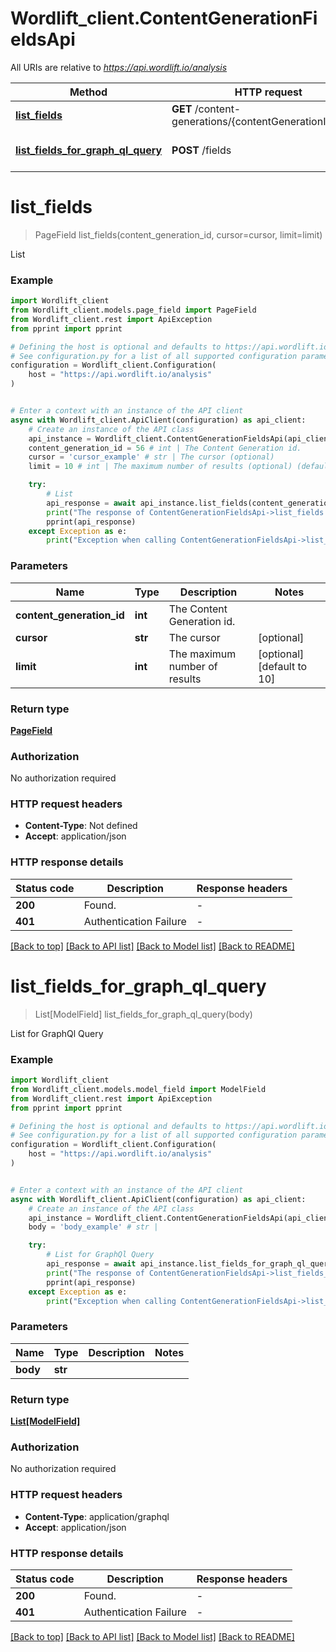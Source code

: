 # Wordlift_client.ContentGenerationFieldsApi

All URIs are relative to *https://api.wordlift.io/analysis*

Method | HTTP request | Description
------------- | ------------- | -------------
[**list_fields**](ContentGenerationFieldsApi.md#list_fields) | **GET** /content-generations/{contentGenerationId}/fields | List
[**list_fields_for_graph_ql_query**](ContentGenerationFieldsApi.md#list_fields_for_graph_ql_query) | **POST** /fields | List for GraphQl Query


# **list_fields**
> PageField list_fields(content_generation_id, cursor=cursor, limit=limit)

List

### Example


```python
import Wordlift_client
from Wordlift_client.models.page_field import PageField
from Wordlift_client.rest import ApiException
from pprint import pprint

# Defining the host is optional and defaults to https://api.wordlift.io/analysis
# See configuration.py for a list of all supported configuration parameters.
configuration = Wordlift_client.Configuration(
    host = "https://api.wordlift.io/analysis"
)


# Enter a context with an instance of the API client
async with Wordlift_client.ApiClient(configuration) as api_client:
    # Create an instance of the API class
    api_instance = Wordlift_client.ContentGenerationFieldsApi(api_client)
    content_generation_id = 56 # int | The Content Generation id.
    cursor = 'cursor_example' # str | The cursor (optional)
    limit = 10 # int | The maximum number of results (optional) (default to 10)

    try:
        # List
        api_response = await api_instance.list_fields(content_generation_id, cursor=cursor, limit=limit)
        print("The response of ContentGenerationFieldsApi->list_fields:\n")
        pprint(api_response)
    except Exception as e:
        print("Exception when calling ContentGenerationFieldsApi->list_fields: %s\n" % e)
```



### Parameters


Name | Type | Description  | Notes
------------- | ------------- | ------------- | -------------
 **content_generation_id** | **int**| The Content Generation id. | 
 **cursor** | **str**| The cursor | [optional] 
 **limit** | **int**| The maximum number of results | [optional] [default to 10]

### Return type

[**PageField**](PageField.md)

### Authorization

No authorization required

### HTTP request headers

 - **Content-Type**: Not defined
 - **Accept**: application/json

### HTTP response details

| Status code | Description | Response headers |
|-------------|-------------|------------------|
**200** | Found. |  -  |
**401** | Authentication Failure |  -  |

[[Back to top]](#) [[Back to API list]](../README.md#documentation-for-api-endpoints) [[Back to Model list]](../README.md#documentation-for-models) [[Back to README]](../README.md)

# **list_fields_for_graph_ql_query**
> List[ModelField] list_fields_for_graph_ql_query(body)

List for GraphQl Query

### Example


```python
import Wordlift_client
from Wordlift_client.models.model_field import ModelField
from Wordlift_client.rest import ApiException
from pprint import pprint

# Defining the host is optional and defaults to https://api.wordlift.io/analysis
# See configuration.py for a list of all supported configuration parameters.
configuration = Wordlift_client.Configuration(
    host = "https://api.wordlift.io/analysis"
)


# Enter a context with an instance of the API client
async with Wordlift_client.ApiClient(configuration) as api_client:
    # Create an instance of the API class
    api_instance = Wordlift_client.ContentGenerationFieldsApi(api_client)
    body = 'body_example' # str | 

    try:
        # List for GraphQl Query
        api_response = await api_instance.list_fields_for_graph_ql_query(body)
        print("The response of ContentGenerationFieldsApi->list_fields_for_graph_ql_query:\n")
        pprint(api_response)
    except Exception as e:
        print("Exception when calling ContentGenerationFieldsApi->list_fields_for_graph_ql_query: %s\n" % e)
```



### Parameters


Name | Type | Description  | Notes
------------- | ------------- | ------------- | -------------
 **body** | **str**|  | 

### Return type

[**List[ModelField]**](ModelField.md)

### Authorization

No authorization required

### HTTP request headers

 - **Content-Type**: application/graphql
 - **Accept**: application/json

### HTTP response details

| Status code | Description | Response headers |
|-------------|-------------|------------------|
**200** | Found. |  -  |
**401** | Authentication Failure |  -  |

[[Back to top]](#) [[Back to API list]](../README.md#documentation-for-api-endpoints) [[Back to Model list]](../README.md#documentation-for-models) [[Back to README]](../README.md)

